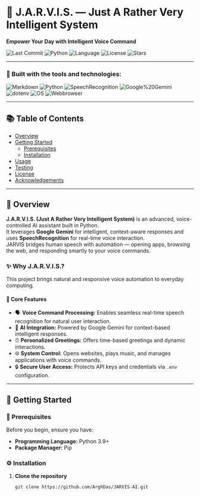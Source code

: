 # 🧠 J.A.R.V.I.S. — Just A Rather Very Intelligent System

**Empower Your Day with Intelligent Voice Command**

![Last Commit](https://img.shields.io/github/last-commit/ArghDas/JARVIS-AI?color=blue)
![Python](https://img.shields.io/badge/python-100%25-blue)
![Language](https://img.shields.io/badge/language-1-lightgrey)
![License](https://img.shields.io/github/license/ArghDas/JARVIS-AI)
![Stars](https://img.shields.io/github/stars/ArghDas/JARVIS-AI?style=social)

---

### 🔧 Built with the tools and technologies:
![Markdown](https://img.shields.io/badge/Markdown-black)
![Python](https://img.shields.io/badge/Python-blue)
![SpeechRecognition](https://img.shields.io/badge/SpeechRecognition-green)
![Google%20Gemini](https://img.shields.io/badge/Google%20Gemini-purple)
![dotenv](https://img.shields.io/badge/dotenv-yellow)
![OS](https://img.shields.io/badge/OS-orange)
![Webbrowser](https://img.shields.io/badge/Webbrowser-lightgrey)

---

## 📚 Table of Contents
- [Overview](#overview)
- [Getting Started](#getting-started)
  - [Prerequisites](#prerequisites)
  - [Installation](#installation)
- [Usage](#usage)
- [Testing](#testing)
- [License](#license)
- [Acknowledgements](#acknowledgements)

---

## 🧩 Overview

**J.A.R.V.I.S. (Just A Rather Very Intelligent System)** is an advanced, voice-controlled AI assistant built in Python.  
It leverages **Google Gemini** for intelligent, context-aware responses and uses **SpeechRecognition** for real-time voice interaction.  
JARVIS bridges human speech with automation — opening apps, browsing the web, and responding smartly to your voice commands.

### ✨ Why J.A.R.V.I.S.?
This project brings natural and responsive voice automation to everyday computing.

#### 🧠 Core Features
- 🗣️ **Voice Command Processing:** Enables seamless real-time speech recognition for natural user interaction.  
- 🤖 **AI Integration:** Powered by Google Gemini for context-based intelligent responses.  
- ⏰ **Personalized Greetings:** Offers time-based greetings and dynamic interactions.  
- 🌐 **System Control:** Opens websites, plays music, and manages applications with voice commands.  
- 🔒 **Secure User Access:** Protects API keys and credentials via `.env` configuration.  

---

## 🚀 Getting Started

### 🧱 Prerequisites
Before you begin, ensure you have:
- **Programming Language:** Python 3.9+
- **Package Manager:** Pip

### ⚙️ Installation

1. **Clone the repository**
   ```bash
   git clone https://github.com/ArghDas/JARVIS-AI.git
